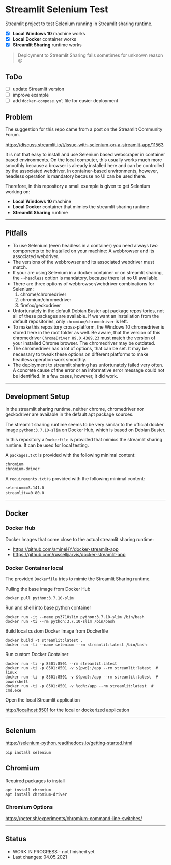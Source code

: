 # Streamlit Selenium Test

Streamlit project to test Selenium running in Streamlit sharing runtime.

- [x] **Local Windows 10** machine works
- [x] **Local Docker** container works
- [x] **Streamlit Sharing** runtime works
     
> Deployment to Streamlit Sharing fails sometimes for unknown reason 😞

## ToDo

- [ ] update Streamlit version
- [ ] improve example
- [ ] add `docker-compose.yml` file for easier deployment

## Problem

The suggestion for this repo came from a post on the Streamlit Community Forum.

<https://discuss.streamlit.io/t/issue-with-selenium-on-a-streamlit-app/11563>

It is not that easy to install and use Selenium based webscraper in container based environments.
On the local computer, this usually works much more smoothly because a browser is already installed here and can be controlled by the associated webdriver.
In container-based environments, however, headless operation is mandatory because no UI can be used there.

Therefore, in this repository a small example is given to get Selenium working on:

- **Local Windows 10** machine
- **Local Docker** container that mimics the streamlit sharing runtime
- **Streamlit Sharing** runtime

---

## Pitfalls

- To use Selenium (even headless in a container) you need always *two* components to be installed on your machine: A webbrowser and its associated webdriver.
- The versions of the webbrowser and its associated webdriver must match.
- If your are using Selenium in a docker container or on streamlit sharing, the `--headless` option is mandatory, because there ist no UI available.
- There are three options of webbrowser/webdriver combinations for Selenium:
  1. chrome/chromedriver
  2. chromium/chromedriver
  3. firefox/geckodriver
- Unfortunately in the default Debian Buster apt package repositories, not all of these packages are available. If we want an installation from the default repositories, only `chromium/chromedriver` is left.
- To make this repository cross-platform, the Windows 10 chromedriver is stored here in the root folder as well. Be aware, that the version of this chromedriver `ChromeDriver 89.0.4389.23` must match the version of your installed Chrome browser. The chromedriver may be outdated.
- The chromedriver has a lot of options, that can be set. It may be necessary to tweak these options on different platforms to make headless operation work smoothly.
- The deployment to streamlit sharing has unfortunately failed very often. A concrete cause of the error or an informative error message could not be identified. In a few cases, however, it did work.

---

## Development Setup

In the streamlit sharing runtime, neither chrome, chromedriver nor geckodriver are available in the default apt package sources.

The streamlit sharing runtime seems to be very similar to the official docker image `python:3.7.10-slim` on Docker Hub, which is based on Debian Buster.

In this repository a `Dockerfile` is provided that mimics the streamlit sharing runtime. It can be used for local testing.

A `packages.txt` is provided with the following minimal content:

```txt
chromium
chromium-driver
```

A `requirements.txt` is provided with the following minimal content:

```txt
selenium==3.141.0
streamlit==0.80.0
```

---

## Docker

### Docker Hub

Docker Images that come close to the actual streamlit sharing runtime:

- <https://github.com/amineHY/docker-streamlit-app>
- <https://github.com/russelljjarvis/docker-streamlit-app>

### Docker Container local

The provided `Dockerfile` tries to mimic the Streamlit Sharing runtime.

Pulling the base image from Docker Hub

```shell
docker pull python:3.7.10-slim
```

Run and shell into base python container

```shell
docker run -it --name py3710slim python:3.7.10-slim /bin/bash
docker run -ti --rm python:3.7.10-slim /bin/bash
```

Build local custom Docker Image from Dockerfile

```shell
docker build -t streamlit:latest .
docker run -ti --name selenium --rm streamlit:latest /bin/bash
```

Run custom Docker Container

```shell
docker run -ti -p 8501:8501 --rm streamlit:latest
docker run -ti -p 8501:8501 -v $(pwd):/app --rm streamlit:latest  # linux
docker run -ti -p 8501:8501 -v ${pwd}:/app --rm streamlit:latest  # powershell
docker run -ti -p 8501:8501 -v %cd%:/app --rm streamlit:latest  # cmd.exe
```

Open the local Streamlit application

<http://localhost:8501> for the local or dockerized application

---

## Selenium

<https://selenium-python.readthedocs.io/getting-started.html>

```sh
pip install selenium
```

## Chromium

Required packages to install

```
apt install chromium
apt install chromium-driver
```

### Chromium Options

<https://peter.sh/experiments/chromium-command-line-switches/>

---

## Status

- WORK IN PROGRESS - not finished yet
- Last changes: 04.05.2021
